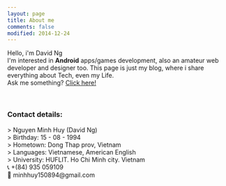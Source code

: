 ```yaml
---
layout: page
title: About me
comments: false
modified: 2014-12-24
---
```


Hello, i'm David Ng <br>
I'm interested in <b>Android</b> apps/games development, also an amateur web developer and designer too. This page is just my blog, where i share everything about Tech, even my Life. <br>Ask me something? <a href="http://minhhuy150894.github.io/Ask-me/">Click here!</a>

<br>
<h3>Contact details: </h3>
> Nguyen Minh Huy (David Ng)<br>
> Birthday: 15 - 08 - 1994<br>
> Hometown: Dong Thap prov, Vietnam<br>
> Languages: Vietnamese, American English<br>
> University: HUFLIT. Ho Chi Minh city. Vietnam<br>
&#128222; +(84) 935 059109<br>
&#128231; minhhuy150894@gmail.com<br>

